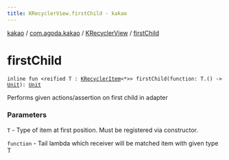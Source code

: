 ```yaml
---
title: KRecyclerView.firstChild - kakao
---
```


[kakao](../../index.html) / [com.agoda.kakao](../index.html) / [KRecyclerView](index.html) / [firstChild](.)

# firstChild

`inline fun <reified T : `[`KRecyclerItem`](../-k-recycler-item/index.html)`<*>> firstChild(function: T.() -> `[`Unit`](https://kotlinlang.org/api/latest/jvm/stdlib/kotlin/-unit/index.html)`): `[`Unit`](https://kotlinlang.org/api/latest/jvm/stdlib/kotlin/-unit/index.html)

Performs given actions/assertion on first child in adapter

### Parameters

`T` - Type of item at first position. Must be registered via constructor.

`function` - Tail lambda which receiver will be matched item with given type T